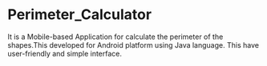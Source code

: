 # Perimeter_Calculator
It is a Mobile-based Application for calculate the perimeter of the shapes.This developed for Android platform using Java language. This have user-friendly and simple interface.
